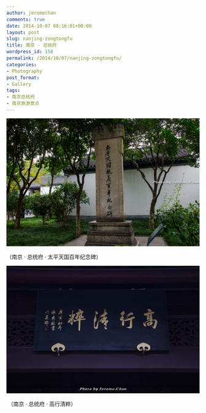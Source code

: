 ```yaml
---
author: jeromechan
comments: true
date: 2014-10-07 08:16:01+00:00
layout: post
slug: nanjing-zongtongfu
title: 南京 · 总统府
wordpress_id: 158
permalink: /2014/10/07/nanjing-zongtongfu/
categories:
- Photography
post_format:
- Gallery
tags:
- 南京总统府
- 南京旅游景点
---
```


[![南京总统府](/images/2014-10-07-nanjing-zongtongfu/DSC_0858-1024x678.jpg)
](/images/2014-10-07-nanjing-zongtongfu/DSC_0858.jpg)


（南京 · 总统府 · 太平天国百年纪念碑）


[![南京总统府](/images/2014-10-07-nanjing-zongtongfu/DSC_0853-1024x678.jpg)](/images/2014-10-07-nanjing-zongtongfu/DSC_0858.jpg)


 （南京 · 总统府 · 高行清粹）
